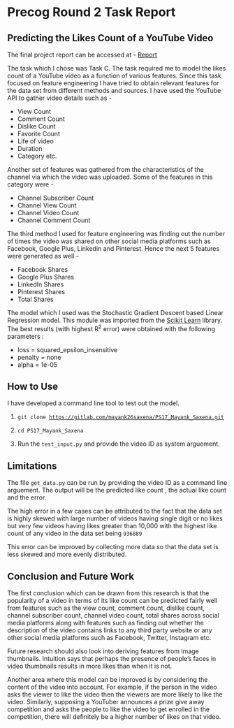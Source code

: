 # Precog Round 2 Task Report
## Predicting the Likes Count of a YouTube Video

The final project report can be accessed at - [Report](https://gitlab.com/mayank26saxena/PS17_Mayank_Saxena/blob/master/Mayank_Saxena_Report.pdf)

The task which I chose was Task C. The task required me to model the likes count of a YouTube video as a function of various
features. Since this task focused on feature engineering I have tried to obtain relevant features for the data set from different
methods and sources. I have used the YouTube API to gather video details such as -
- View Count
- Comment Count
- Dislike Count
- Favorite Count
- Life of video
- Duration
- Category etc.

Another set of features was gathered from the characteristics of the channel via which the video was uploaded. Some of the features in this category were -
- Channel Subscriber Count
- Channel View Count 
- Channel Video Count
- Channel Comment Count

The third method I used for feature engineering was finding out the number of times the video was shared on other social media platforms such as Facebook, Google Plus, Linkedin and Pinterest. Hence the next 5 features were generated as well -
- Facebook Shares
- Google Plus Shares
- LinkedIn Shares
- Pinterest Shares
- Total Shares

The model which I used was the Stochastic Gradient Descent based Linear Regression model. This module was imported from the [Scikit Learn](http://scikit-learn.org/) library. The best results (with highest R<sup>2</sup> error) were obtained with the following parameters :
- loss = squared_epsilon_insensitive
- penalty = none
- alpha = 1e-05

## How to Use
I have developed a command line tool to test out the model. 

1) <code>git clone https://gitlab.com/mayank26saxena/PS17_Mayank_Saxena.git</code>

2) <code>cd PS17_Mayank_Saxena</code>

3) Run the <code>test_input.py</code> and provide the video ID as system arguement.


## Limitations
The file <code>get_data.py</code> can be run by providing the video ID as a command line arguement. The output will be the predicted like count , the actual like count and the error.

The high error in a few cases can be attributed to the fact that the data set is highly skewed with large number of videos having single digit or no likes but very few videos having likes greater than 10,000 with the highest like count of any video in the data set being <code>936889</code>

This error can be improved by collecting more data so that the data set is less skewed and more evenly distributed.

## Conclusion and Future Work
The first conclusion which can be drawn from this research is that the popularity of a video in terms of its like count can be predicted fairly well from features such as the view count, comment count, dislike count, channel subscriber count, channel video count, total shares across social media platforms along with features such as finding out whether the description of the video contains links to any third party website or any other social media platforms such as Facebook, Twitter, Instagram etc.

Future research should also look into deriving features from image thumbnails.  Intuition says that perhaps the presence of people’s faces in video thumbnails results in more likes than when it is not.

Another area where this model can be improved is by considering the content of the video into account. For example, if the person in the video asks the viewer to like the video then the viewers are more likely to like the video. Similarly, supposing a YouTuber announces a prize give away competition and asks the people to like the video to get enrolled in the competition, there will definitely be a higher number of likes on that video.


